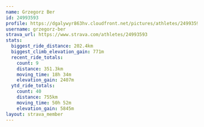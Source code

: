 ```yaml
---
name: Grzegorz Ber
id: 24993593
profile: https://dgalywyr863hv.cloudfront.net/pictures/athletes/24993593/7453165/12/large.jpg
username: grzegorz-ber
strava_url: https://www.strava.com/athletes/24993593
stats:
  biggest_ride_distance: 202.4km
  biggest_climb_elevation_gain: 771m
  recent_ride_totals:
    count: 9
    distance: 351.3km
    moving_time: 18h 34m
    elevation_gain: 2407m
  ytd_ride_totals:
    count: 40
    distance: 755km
    moving_time: 50h 52m
    elevation_gain: 5845m
layout: strava_member
--- 
```

